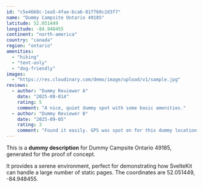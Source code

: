 ```yaml
---
id: "c5e4668c-1ea5-4fae-bca6-81f760c2d3f7"
name: "Dummy Campsite Ontario 49185"
latitude: 52.051449
longitude: -84.948455
continent: "north-america"
country: "canada"
region: "ontario"
amenities:
  - "hiking"
  - "tent-only"
  - "dog-friendly"
images:
  - "https://res.cloudinary.com/demo/image/upload/v1/sample.jpg"
reviews:
  - author: "Dummy Reviewer A"
    date: "2025-08-014"
    rating: 5
    comment: "A nice, quiet dummy spot with some basic amenities."
  - author: "Dummy Reviewer B"
    date: "2025-09-05"
    rating: 3
    comment: "Found it easily. GPS was spot on for this dummy location."
---
```


This is a **dummy description** for Dummy Campsite Ontario 49185, generated for the proof of concept.

It provides a serene environment, perfect for demonstrating how SvelteKit can handle a large number of static pages. The coordinates are 52.051449, -84.948455.
